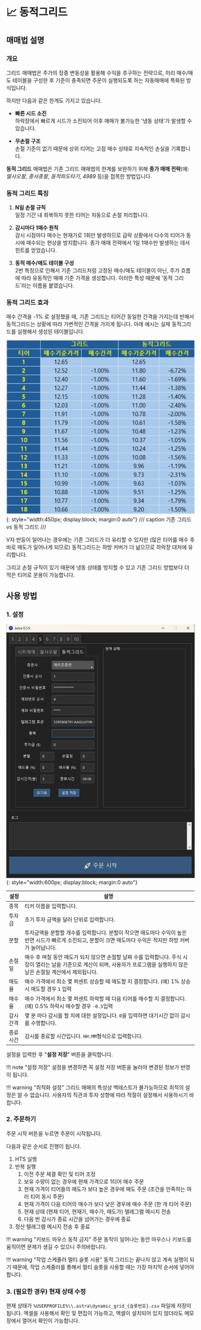 # 📈 동적그리드

## 매매법 설명

### 개요

그리드 매매법은 주가의 장중 변동성을 활용해 수익을 추구하는 전략으로, 미리 매수/매도 테이블을 구성한 후 기준이 충족되면 주문이 실행되도록 하는 자동매매에 특화된 방식입니다.

하지만 다음과 같은 한계도 가지고 있습니다.

- **빠른 시드 소진**  
  하락장에서 빠르게 시드가 소진되어 이후 매매가 불가능한 '냉동 상태'가 발생할 수 있습니다.

- **무손절 구조**  
  손절 기준이 없기 때문에 상위 티어는 고점 매수 상태로 지속적인 손실을 기록합니다.

**동적 그리드** 매매법은 기존 그리드 매매법의 한계를 보완하기 위해 **종가 매매 전략**(예: *떨사오팔*, *종사종팔*, *동적파도타기*, *4989* 등)을 접목한 방법입니다.

### 동적 그리드 특징

1. **N일 손절 규칙**  
   일정 기간 내 회복하지 못한 티어는 자동으로 손절 처리합니다.

2. **감시마다 1매수 원칙**  
   감시 시점마다 매수는 현재가로 1회만 발생하므로 급락 상황에서 다수의 티어가 동시에 매수되는 현상을 방지합니다. 종가 매매 전략에서 1일 1매수만 발생하는 데서 힌트를 얻었습니다.

3. **동적 매수/매도 테이블 구성**  
   2번 특징으로 인해서 기존 그리드처럼 고정된 매수/매도 테이블이 아닌, 주가 흐름에 따라 유동적인 매매 기준 가격을 생성합니다. 이러한 특성 때문에 '동적 그리드'라는 이름을 붙였습니다.

### 동적 그리드 효과
매수 간격을 -1% 로 설정했을 때, 기존 그리드는 티어간 동일한 간격을 가지는데 반해서 동적그리드는 상황에 따라 가변적인 간격을 가지게 됩니다. 아래 예시는 실제 동적그리드를 실행해서 생성된 테이블입니다.

![](images/dynamic_grid_comparision.png){: style="width:450px; display:block; margin:0 auto"}
/// caption
기존 그리드 vs 동적 그리드
///

V자 반등이 일어나는 경우에는 기존 그리드가 더 유리할 수 있지만 (많은 티어를 매수 후 바로 매도가 일어나게 되므로) 동적그리드는 하방 커버가 더 넒으므로 하락장 대처에 유리합니다. 

그리고 손절 규칙이 있기 때문에 냉동 상태를 방지할 수 있고 기존 그리드 방법보다 더 적은 티어로 운용이 가능합니다.


## 사용 방법
### 1. 설정
![](images/dynamic_grid.png){: style="width:600px; display:block; margin:0 auto"}

|설정|설명|
|---|---|
| 종목| 티커 이름을 입력합니다.|
| 투자금| 초기 투자 금액을 달러 단위로 입력합니다.|
| 분할| 투자금액을 분할할 개수를 입력합니다. 분할이 작으면 매도마다 수익이 높은 반면 시드가 빠르게 소진되고, 분할이 크면 매도마다 수익은 적지만 하방 커버가 늘어납니다.|
| 손절일| 매수 후 며칠 동안 매도가 되지 않으면 손절할 날짜 수를 입력합니다. 주식 시장이 열리는 날을 기준으로 계산이 되며, 사용자가 프로그램을 실행하지 않은 날은 손절일 계산에서 제외됩니다.|
| 매도율| 매수 가격에서 최소 몇 퍼센트 상승할 때 매도할 지 결정합니다. (예) 1% 상승시 매도할 경우 `1` 입력|
| 매수율| 매수 가격에서 최소 몇 퍼센트 하락할 때 다음 티어를 매수할 지 결정합니다. (예) 0.5% 하락시 매수할 경우 `-0.5`입력|
| 감시간격| 몇 분 마다 감시를 할 지에 대한 설정입니다. `0`을 입력하면 대기시간 없이 감시를 수행합니다.|
| 종료시간| 감시를 종료할 시간입니다. `HH:MM`형식으로 입력합니다.|

설정을 입력한 후 "**설정 저장**" 버튼을 클릭합니다.

!!! note "설정 저장"
    설정을 변경하면 꼭 설정 저장 버튼을 눌러야 변경된 정보가 반영이 됩니다.

!!! warning "최적화 설정"
    그리드 매매의 특성상 백테스트가 불가능하므로 최적의 설정은 알 수 없습니다. 사용자의 직관과 투자 성향에 따라 적절히 설정해서 사용하시기 바랍니다.

### 2. 주문하기
주문 시작 버튼을 누르면 주문이 시작됩니다.

다음과 같은 순서로 진행이 됩니다.

1. HTS 실행
2. 반복 실행
      1. 이전 주문 체결 확인 및 티어 조정
      2. 보유 수량이 없는 경우에 현재 가격으로 1티어 매수 주문
      2. 현재 가격이 티어들의 매도가 보다 높은 경우에 매도 주문 (조건을 만족하는 여러 티어 동시 주문)
      3. 현재 가격이 다음 티어의 매수가 보다 낮은 경우에 매수 주문 (한 개 티어 주문)
      4. 현재 상태 (현재 티어, 현재가, 매수가, 매도가) 텔레그램 메시지 전송
      5. 다음 번 감시가 종료 시간을 넘어가는 경우에 종료
3. 정산 텔레그램 메시지 전송 후 종료

!!! warning "키보드 마우스 동작 금지"
    주문 동작이 일어나는 동안 마우스나 키보드를 움직이면 문제가 생길 수 있으니 주의바랍니다.

!!! warning "작업 스케줄러 멀티 슬롯 시용"
    동적 그리드는 끝나지 않고 계속 실행이 되기 때문에, 작업 스케줄러를 통해서 멀티 슬롯을 사용할 때는 가장 마지막 순서에 넣어야 합니다.

### 3. (필요한 경우) 현재 상태 수정
현재 상태가 `%USERPROFILE%\\.astra\dynamic_grid_{슬롯번호}.csv` 파일에 저장이 됩니다. 엑셀을 사용해서 확인 및 편집이 가능하고, 엑셀이 설치되어 있지 않더라도 메모장에서 열어서 확인이 가능합니다. 

